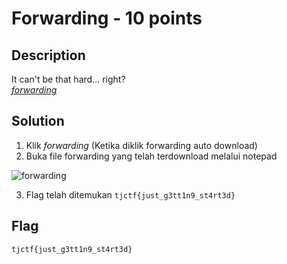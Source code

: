 # Forwarding - 10 points
## Description
It can't be that hard... right?  
[_forwarding_](https://static.tjctf.org/d9c4527bc1d5c58c1192f00f2e2ff68f84c345fd2522aeee63a0916897197a7a_forwarding)

## Solution

1. Klik _forwarding_ (Ketika diklik forwarding auto download)
2. Buka file forwarding yang telah terdownload melalui notepad

![forwarding](https://user-images.githubusercontent.com/26424136/82977424-fc86d280-a00b-11ea-8e98-b0ddf1018b1b.PNG)

3. Flag telah ditemukan ```tjctf{just_g3tt1n9_st4rt3d}```

## Flag

```
tjctf{just_g3tt1n9_st4rt3d}
```
